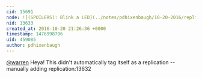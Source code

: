 ```yaml
---
cid: 15691
node: ![(SPOILERS): Blink a LED](../notes/pdhixenbaugh/10-20-2016/replication-blink-a-led)
nid: 13633
created_at: 2016-10-20 21:26:36 +0000
timestamp: 1476998796
uid: 459085
author: pdhixenbaugh
---
```


[@warren](/profile/warren) Heya! This didn't automatically tag itself as a replication -- manually adding replication:13632